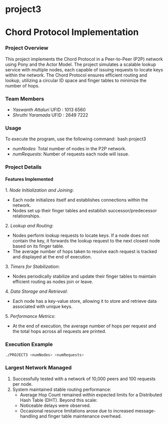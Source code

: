 # project3

# Chord Protocol Implementation

### Project Overview
This project implements the Chord Protocol in a Peer-to-Peer (P2P) network using Pony and the Actor Model. The project simulates a scalable lookup service with multiple nodes, each capable of issuing requests to locate keys within the network. The Chord Protocol ensures efficient routing and lookup, utilizing a circular ID space and finger tables to minimize the number of hops.

### Team Members
- ⁠*Yaswanth Attaluri* 
      UFID : 1013 6560
- *Shruthi Yaramada*
      UFID : 2649 7222

### Usage
To execute the program, use the following command:
⁠ bash
project3 <numNodes> <numRequests>
 ⁠
- ⁠*numNodes*: Total number of nodes in the P2P network.
- ⁠*numRequests*: Number of requests each node will issue.

### Project Details
#### Features Implemented
1.⁠ ⁠*Node Initialization and Joining*:
   - Each node initializes itself and establishes connections within the network.
   - Nodes set up their finger tables and establish successor/predecessor relationships.
   
2.⁠ ⁠*Lookup and Routing*:
   - Nodes perform lookup requests to locate keys. If a node does not contain the key, it forwards the lookup request to the next closest node based on its finger table.
   - The average number of hops taken to resolve each request is tracked and displayed at the end of execution.

3.⁠ ⁠*Timers for Stabilization*:
   - Nodes periodically stabilize and update their finger tables to maintain efficient routing as nodes join or leave.
   
4.⁠ ⁠*Data Storage and Retrieval*:
   - Each node has a key-value store, allowing it to store and retrieve data associated with unique keys.
   
5.⁠ ⁠*Performance Metrics*:
   - At the end of execution, the average number of hops per request and the total hops across all requests are printed.

### Execution Example
```bash
./PROJECT3 <numNodes> <numRequests>
```

### Largest Network Managed
1. Successfully tested with a network of 10,000 peers and 100 requests per node.
2. System maintained stable routing performance:
      - Average Hop Count remained within expected limits for a Distributed Hash Table (DHT).
Beyond this scale:
   - Noticeable delays were observed.
   - Occasional resource limitations arose due to increased message-handling and finger table maintenance overhead.
